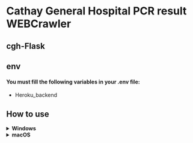 # Cathay General Hospital PCR result WEBCrawler
## cgh-Flask

## env
#### You must fill the following variables in your .env file:
- Heroku_backend

## How to use
<details>
<summary><b>Windows</b></summary>

```
# init virtual environment
python -m venv cgh-env

# activate virtual environment
cgh-env\Scripts\activate.bat

# requirements package
python -m pip install --upgrade pip
pip install -r requirements.txt

# Start
python runserver.py
```

</details>

<details>
<summary><b>macOS</b></summary>

```
# init virtual environment
python3 -m venv cgh-env

# activate virtual environment
source cgh-env/bin/activate

# requirements package
python3 -m pip install --upgrade pip
pip3 install -r requirements.txt

# Start
python3 runserver.py
```

</details>